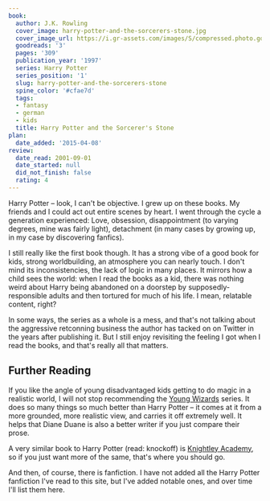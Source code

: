 ```yaml
---
book:
  author: J.K. Rowling
  cover_image: harry-potter-and-the-sorcerers-stone.jpg
  cover_image_url: https://i.gr-assets.com/images/S/compressed.photo.goodreads.com/books/1474154022l/3._SX98_.jpg
  goodreads: '3'
  pages: '309'
  publication_year: '1997'
  series: Harry Potter
  series_position: '1'
  slug: harry-potter-and-the-sorcerers-stone
  spine_color: '#cfae7d'
  tags:
  - fantasy
  - german
  - kids
  title: Harry Potter and the Sorcerer's Stone
plan:
  date_added: '2015-04-08'
review:
  date_read: 2001-09-01
  date_started: null
  did_not_finish: false
  rating: 4
---
```


Harry Potter – look, I can't be objective. I grew up on these books. My friends and I could act out entire scenes by
heart. I went through the cycle a generation experienced: Love, obsession, disappointment (to varying degrees, mine was
fairly light), detachment (in many cases by growing up, in my case by discovering fanfics).

I still really like the first book though. It has a strong vibe of a good book for kids, strong worldbuilding, an
atmosphere you can nearly touch. I don't mind its inconsistencies, the lack of logic in many places. It mirrors how a
child sees the world: when I read the books as a kid, there was nothing weird about Harry being abandoned on a doorstep
by supposedly-responsible adults and then tortured for much of his life. I mean, relatable content, right?

In some ways, the series as a whole is a mess, and that's not talking about the aggressive retconning business the
author has tacked on on Twitter in the years after publishing it. But I still enjoy revisiting the feeling I got when I
read the books, and that's really all that matters.

## Further Reading

If you like the angle of young disadvantaged kids getting to do magic in a realistic world, I will not stop recommending
the [Young Wizards](https://books.rixx.de/reviews/2016/so-you-want-to-be-a-wizard) series. It does so many things so
much better than Harry Potter – it comes at it from a more grounded, more realistic view, and carries it off extremely
well. It helps that Diane Duane is also a better writer if you just compare their prose.

A very similar book to Harry Potter (read: knockoff) is [Knightley
Academy](https://books.rixx.de/reviews/2020/knightley-academy), so if you just want more of the same, that's where you
should go.

And then, of course, there is fanfiction. I have not added all the Harry Potter fanfiction I've read to this site, but
I've added notable ones, and over time I'll list them here.
